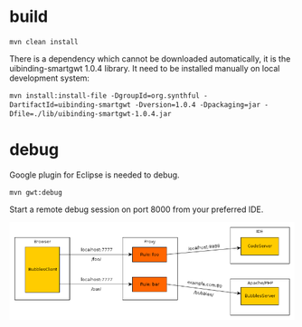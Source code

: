 build
===== 

	mvn clean install

There is a dependency which cannot be downloaded automatically, it is the uibinding-smartgwt 1.0.4 library. It need to be installed manually on 
local development system: 

	mvn install:install-file -DgroupId=org.synthful -DartifactId=uibinding-smartgwt -Dversion=1.0.4 -Dpackaging=jar -Dfile=./lib/uibinding-smartgwt-1.0.4.jar

debug
=====

Google plugin for Eclipse is needed to debug.

	mvn gwt:debug

Start a remote debug session on port 8000 from your preferred IDE.


![](docs/debug_proxy.png)